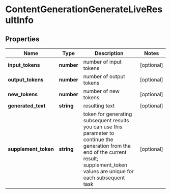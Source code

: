 # ContentGenerationGenerateLiveResultInfo

## Properties

| Name | Type | Description | Notes |
|------------ | ------------- | ------------- | -------------|
**input_tokens** | **number** | number of input tokens |[optional]|
**output_tokens** | **number** | number of output tokens |[optional]|
**new_tokens** | **number** | number of new tokens |[optional]|
**generated_text** | **string** | resulting text |[optional]|
**supplement_token** | **string** | token for generating subsequent results<br>you can use this parameter to continue the generation from the end of the current result;<br>supplement_token values are unique for each subsequent task |[optional]|